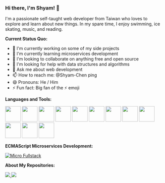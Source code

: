### Hi there, I'm Shyam! 👋

I'm a passionate self-taught web developer from Taiwan who loves to explore and learn about new things. In my spare time, I enjoy swimming, ice skating, music, and reading.

**Current Status Quo:**

- 🔭 I'm currently working on some of my side projects
- 🌱 I'm currently learning microservices development
- 👯 I'm looking to collaborate on anything free and open source
- 🤔 I'm looking for help with data structures and algorithms
- 💬 Ask me about web development
- 📫 How to reach me: @Shyam-Chen ping
- 😄 Pronouns: He / Him
- ⚡ Fun fact: Big fan of the ⚡ emoji

**Languages and Tools:**

<span></span>
<img width="50" height="50" src="https://devicons.github.io/devicon/devicon.git/icons/javascript/javascript-original.svg" />
<img width="50" height="50" src="https://devicons.github.io/devicon/devicon.git/icons/typescript/typescript-original.svg" />
<img width="50" height="50" src="https://devicons.github.io/devicon/devicon.git/icons/html5/html5-original.svg" />
<img width="50" height="50" src="https://devicons.github.io/devicon/devicon.git/icons/css3/css3-original.svg" />
<img width="50" height="50" src="https://devicons.github.io/devicon/devicon.git/icons/nodejs/nodejs-original.svg" />
<img width="50" height="50" src="https://devicons.github.io/devicon/devicon.git/icons/mongodb/mongodb-original.svg" />
<img width="50" height="50" src="https://devicons.github.io/devicon/devicon.git/icons/docker/docker-original.svg" />
<img width="50" height="50" src="https://devicons.github.io/devicon/devicon.git/icons/vuejs/vuejs-original.svg" />
<img width="50" height="50" src="https://devicons.github.io/devicon/devicon.git/icons/express/express-original.svg" />
<img width="50" height="50" src="https://devicons.github.io/devicon/devicon.git/icons/git/git-original.svg" />
<img width="50" height="50" src="https://devicons.github.io/devicon/devicon.git/icons/yarn/yarn-original.svg" />
<img width="50" height="50" src="https://devicons.github.io/devicon/devicon.git/icons/webpack/webpack-original.svg" />

**ECMAScript Microservices Development:**

[![Micro Fullstack](https://github-readme-stats.vercel.app/api/pin/?username=Shyam-Chen&repo=Micro-Fullstack&theme=tokyonight)](https://github.com/Shyam-Chen/Micro-Fullstack)

**About My Repositories:**

<a href="https://github.com/Shyam-Chen/Shyam-Chen">
  <img src="https://github-readme-stats.vercel.app/api?username=Shyam-Chen&hide=commits&show_icons=true&theme=tokyonight" />
</a>

<a href="https://github.com/Shyam-Chen/Shyam-Chen">
  <img src="https://github-readme-stats.vercel.app/api/top-langs/?username=Shyam-Chen&layout=compact&theme=tokyonight" />
</a>

